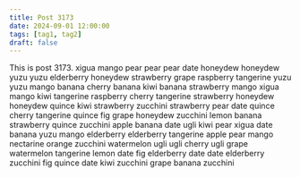 ```yaml
---
title: Post 3173
date: 2024-09-01 12:00:00
tags: [tag1, tag2]
draft: false
---
```

This is post 3173.
xigua
mango
pear
pear
pear
date
honeydew
honeydew
yuzu
yuzu
elderberry
honeydew
strawberry
grape
raspberry
tangerine
yuzu
yuzu
mango
banana
cherry
banana
kiwi
banana
strawberry
mango
xigua
mango
kiwi
tangerine
raspberry
cherry
tangerine
strawberry
honeydew
honeydew
quince
kiwi
strawberry
zucchini
strawberry
pear
date
quince
cherry
tangerine
quince
fig
grape
honeydew
zucchini
lemon
banana
strawberry
quince
zucchini
apple
banana
date
ugli
kiwi
pear
xigua
date
banana
yuzu
mango
elderberry
elderberry
tangerine
apple
pear
mango
nectarine
orange
zucchini
watermelon
ugli
ugli
cherry
ugli
grape
watermelon
tangerine
lemon
date
fig
elderberry
date
date
elderberry
zucchini
fig
quince
date
kiwi
zucchini
grape
banana
zucchini
